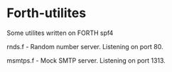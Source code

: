 Forth-utilites
==============
Some utilites written on FORTH spf4

rnds.f   -  Random number server. Listening on port 80.

msmtps.f -  Mock SMTP server. Listening on port 1313.

